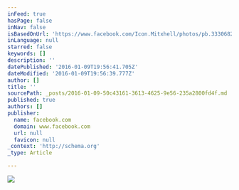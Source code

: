 ```yaml
---
inFeed: true
hasPage: false
inNav: false
isBasedOnUrl: 'https://www.facebook.com/Icon.Mitxhell/photos/pb.333068236714473.-2207520000.1452368263./969206466433977/?type=3&theater'
inLanguage: null
starred: false
keywords: []
description: ''
datePublished: '2016-01-09T19:56:41.705Z'
dateModified: '2016-01-09T19:56:39.777Z'
author: []
title: ''
sourcePath: _posts/2016-01-09-50c43161-3613-4625-9e56-235a2800fd4f.md
published: true
authors: []
publisher:
  name: facebook.com
  domain: www.facebook.com
  url: null
  favicon: null
_context: 'http://schema.org'
_type: Article

---
```

![](https://s3-us-west-2.amazonaws.com/the-grid-img/p/8789c5e5bb82cb03b84e6c97f606737004e7f256.jpg)